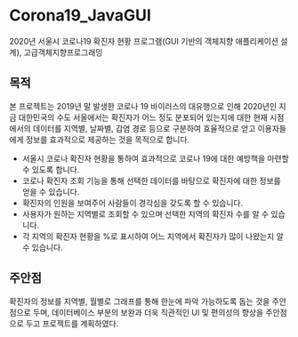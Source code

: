 # Corona19_JavaGUI
2020년 서울시 코로나19 확진자 현황 프로그램(GUI 기반의 객체지향 애플리케이션 설계), 고급객체지향프로그래밍

## 목적
 본 프로젝트는 2019년 말 발생한 코로나 19 바이러스의 대유행으로 인해 
 2020년인 지금 대한민국의 수도 서울에서는 확진자가 어느 정도 분포되어 있는지에 대한 현재 시점에서의 데이터를 
 지역별, 날짜별, 감염 경로 등으로 구분하여 효율적으로 얻고 이용자들에게 정보를 효과적으로 제공하는 것을 목적으로 합니다. 
  - 서울시 코로나 확진자 현황을 통하여 효과적으로 코로나 19에 대한 예방책을 마련할 수 있도록 합니다.
  - 코로나 확진자 조회 기능을 통해 선택한 데이터를 바탕으로 확진자에 대한 정보를 얻을 수 있습니다.
  - 확진자의 인원을 보여주어 사람들이 경각심을 갖도록 할 수 있습니다.
  - 사용자가 원하는 지역별로 조회할 수 있으며 선택한 지역의 확진자 수를 알 수 있습니다.
  - 각 지역의 확진자 현황을 %로 표시하여 어느 지역에서 확진자가 많이 나왔는지 알 수 있습니다.
  
## 주안점
확진자의 정보를 지역별, 월별로 그래프를 통해 한눈에 파악 가능하도록 돕는 것을 주안점으로 두며, 
데이터베이스 부분의 보완과 더욱 직관적인 UI 및 편의성의 향상을 주안점으로 두고 프로젝트를 계획하였다. 
